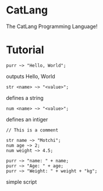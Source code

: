 # CatLang
The CatLang Programming Language!

# Tutorial
```cat
purr ~> "Hello, World";
```
outputs Hello, World
```
str <name> ~> "<value>";
```
defines a string
```
num <name> ~> "<value>";
```
defines an intiger
```
// This is a comment
```
```
str name ~> "Motchi";
num age ~> 2;
num weight ~> 4.5;

purr ~> "name: " + name;
purr ~> "Age: " + age;
purr ~> "Weight: " + weight + "kg";
```
simple script